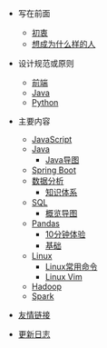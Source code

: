 <!-- docs/_sidebar.md -->

- 写在前面
  - [初衷](zh-cn/foreword/original_intention.md)
  - [想成为什么样的人](zh-cn/foreword/encourage_oneself.md)

- 设计规范或原则

  - [前端](zh-cn/norm-principle/_designPrinciplesFront.md)
  - [Java](zh-cn/norm-principle/_designPrinciplesJava.md)
  - [Python](zh-cn/norm-principle/_designPrinciplesPython.md)

- 主要内容
  - [JavaScript](zh-cn/JavaScript/guidanceJavaScript.md)
  - [Java]()
    - [Java导图](zh-cn/java/_javaMindMap.md)
  - [Spring Boot](zh-cn/Exception/_comingSoon.md)
  - [数据分析](zh-cn/dataAnalysis/知识体系.md)
    - [知识体系](zh-cn/dataAnalysis/知识体系.md)
  - [SQL]()
    - [概览导图](zh-cn/sql/_sql_mind_map.md)
  - [Pandas](zh-cn/python/pandas.md)
    - [10分钟体验](zh-cn/python/_pandas10Min.md)
    - [基础](zh-cn/python/pandasBasic.md)
  - [Linux]()
    - [Linux常用命令](zh-cn/linux/LinuxCommonCommands.md)
    - [Linux Vim](zh-cn/linux/vim.md)
  - [Hadoop](zh-cn/Exception/_comingSoon.md)
  - [Spark](zh-cn/Exception/_comingSoon.md)
- [友情链接](zh-cn/friendLink.md)
- [更新日志](zh-cn/changelog.md)
